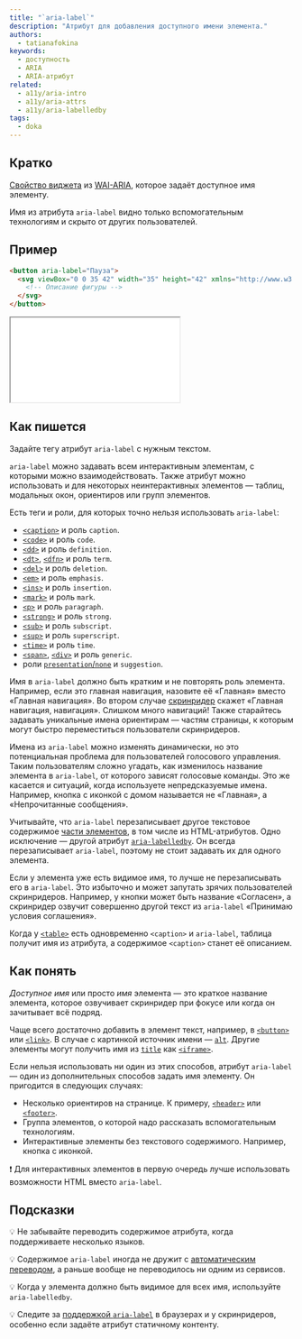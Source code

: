 ```yaml
---
title: "`aria-label`"
description: "Атрибут для добавления доступного имени элемента."
authors:
  - tatianafokina
keywords:
  - доступность
  - ARIA
  - ARIA-атрибут
related:
  - a11y/aria-intro
  - a11y/aria-attrs
  - a11y/aria-labelledby
tags:
  - doka
---
```


## Кратко

[Свойство виджета](/a11y/aria-attrs/#atributy-vidzhetov) из [WAI-ARIA](/a11y/aria-intro/#specifikaciya), которое задаёт доступное имя элементу.

Имя из атрибута `aria-label` видно только вспомогательным технологиям и скрыто от других пользователей.

## Пример

```html
<button aria-label="Пауза">
  <svg viewBox="0 0 35 42" width="35" height="42" xmlns="http://www.w3.org/2000/svg">
    <!-- Описание фигуры -->
  </svg>
</button>
```

<iframe title="Кнопка паузы с иконкой и aria-label" src="demos/button-with-icon/" height="150"></iframe>

## Как пишется

Задайте тегу атрибут `aria-label` с нужным текстом.

`aria-label` можно задавать всем интерактивным элементам, с которыми можно взаимодействовать. Также атрибут можно использовать и для некоторых неинтерактивных элементов — таблиц, модальных окон, ориентиров или групп элементов.

Есть теги и роли, для которых точно нельзя использовать `aria-label`:

- [`<caption>`](/html/caption/) и роль `caption`.
- [`<code>`](/html/code/) и роль `code`.
- [`<dd>`](/html/dl-dd-dt/) и роль `definition`.
- [`<dt>`](/html/dl-dd-dt/), [`<dfn>`](/html/dfn/) и роль `term`.
- [`<del>`](/html/del/) и роль `deletion`.
- [`<em>`](/html/em/) и роль `emphasis`.
- [`<ins>`](/html/ins/) и роль `insertion`.
- [`<mark>`](/html/mark/) и роль `mark`.
- [`<p>`](/html/p/) и роль `paragraph`.
- [`<strong>`](/html/strong/) и роль `strong`.
- [`<sub>`](/html/sub/) и роль `subscript`.
- [`<sup>`](/html/sup/) и роль `superscript`.
- [`<time>`](/html/time/) и роль `time`.
- [`<span>`](/html/span/), [`<div>`](/html/div/) и роль `generic`.
- роли [`presentation`/`none`](/a11y/role-presentation-none/) и `suggestion`.

Имя в `aria-label` должно быть кратким и не повторять роль элемента. Например, если это главная навигация, назовите её «Главная» вместо «Главная навигация». Во втором случае [скринридер](/html/screenreaders/) скажет «Главная навигация, навигация». Слишком много навигаций! Также старайтесь задавать уникальные имена ориентирам — частям страницы, к которым могут быстро переместиться пользователи скринридеров.

Имена из `aria-label` можно изменять динамически, но это потенциальная проблема для пользователей голосового управления. Таким пользователям сложно угадать, как изменилось название элемента в `aria-label`, от которого зависят голосовые команды. Это же касается и ситуаций, когда используете непредсказуемые имена. Например, кнопка с иконкой с домом называется не «Главная», а «Непрочитанные сообщения».

Учитывайте, что `aria-label` перезаписывает другое текстовое содержимое [части элементов](https://www.w3.org/WAI/ARIA/apg/practices/names-and-descriptions/#naming_with_child_content), в том числе из HTML-атрибутов. Одно исключение — другой атрибут [`aria-labelledby`](/a11y/aria-labelledby/). Он всегда перезаписывает `aria-label`, поэтому не стоит задавать их для одного элемента.

Если у элемента уже есть видимое имя, то лучше не перезаписывать его в `aria-label`. Это избыточно и может запутать зрячих пользователей скринридеров. Например, у кнопки может быть название «Согласен», а скринридер озвучит совершенно другой текст из `aria-label` «Принимаю условия соглашения».

Когда у [`<table>`](/html/tables/) есть одновременно `<caption>` и `aria-label`, таблица получит имя из атрибута, а содержимое `<caption>` станет её описанием.

## Как понять

_Доступное имя_ или просто _имя_ элемента — это краткое название элемента, которое озвучивает скринридер при фокусе или когда он зачитывает всё подряд.

Чаще всего достаточно добавить в элемент текст, например, в [`<button>`](/html/button/) или [`<link>`](html/link/). В случае с картинкой источник имени — [`alt`](/html/img/#alt). Другие элементы могут получить имя из [`title`](/html/global-attrs/#title) как [`<iframe>`](/html/iframe/).

Если нельзя использовать ни один из этих способов, атрибут `aria-label` — один из дополнительных способов задать имя элементу. Он пригодится в следующих случаях:

- Несколько ориентиров на странице. К примеру, [`<header>`](/html/header/) или [`<footer>`](/html/footer/).
- Группа элементов, о которой надо рассказать вспомогательным технологиям.
- Интерактивные элементы без текстового содержимого. Например, кнопка с иконкой.

<aside>

❗ Для интерактивных элементов в первую очередь лучше использовать возможности HTML вместо `aria-label`.

</aside>

## Подсказки

💡 Не забывайте переводить содержимое атрибута, когда поддерживаете несколько языков.

💡 Содержимое `aria-label` иногда не дружит с [автоматическим переводом](https://adrianroselli.com/2019/11/aria-label-does-not-translate.html), а раньше вообще не переводилось ни одним из сервисов.

💡 Когда у элемента должно быть видимое для всех имя, используйте `aria-labelledby`.

💡 Следите за [поддержкой `aria-label`](https://www.davidmacd.com/blog/does-aria-label-override-static-text.html) в браузерах и у скринридеров, особенно если задаёте атрибут статичному контенту.
